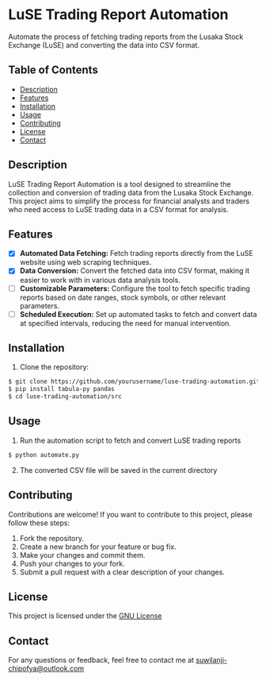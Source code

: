 # LuSE Trading Report Automation

Automate the process of fetching trading reports from the Lusaka Stock Exchange (LuSE) and converting the data into CSV format.

## Table of Contents
- [Description](#description)
- [Features](#features)
- [Installation](#installation)
- [Usage](#usage)
- [Contributing](#contributing)
- [License](#license)
- [Contact](#contact)

## Description

LuSE Trading Report Automation is a tool designed to streamline the collection and conversion of trading data from the Lusaka Stock Exchange. This project aims to simplify the process for financial analysts and traders who need access to LuSE trading data in a CSV format for analysis.

## Features

- [x] **Automated Data Fetching:** Fetch trading reports directly from the LuSE website using web scraping techniques.
- [x] **Data Conversion:** Convert the fetched data into CSV format, making it easier to work with in various data analysis tools.
- [ ] **Customizable Parameters:** Configure the tool to fetch specific trading reports based on date ranges, stock symbols, or other relevant parameters.
- [ ] **Scheduled Execution:** Set up automated tasks to fetch and convert data at specified intervals, reducing the need for manual intervention.

## Installation

1. Clone the repository:

```bash
$ git clone https://github.com/yourusername/luse-trading-automation.git
$ pip install tabula-py pandas
$ cd luse-trading-automation/src
```

## Usage
1. Run the automation script to fetch and convert LuSE trading reports
  ```bash
  $ python automate.py
  ```
2. The converted CSV file will be saved in the current directory

## Contributing
Contributions are welcome! If you want to contribute to this project, please follow these steps:
1. Fork the repository.
2. Create a new branch for your feature or bug fix.
3. Make your changes and commit them.
4. Push your changes to your fork.
5. Submit a pull request with a clear description of your changes.

## License
This project is licensed under the [GNU License](LICENSE)

## Contact
For any questions or feedback, feel free to contact me at [suwilanji-chipofya@outlook.com](mailto:suwilanji-chipofya@outlook.com)
